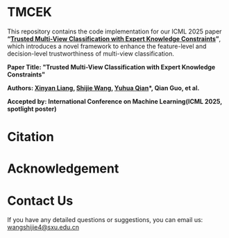 # TMCEK
This repository contains the code implementation for our ICML 2025 paper **“[Trusted Multi-View Classification with Expert Knowledge Constraints](https://openreview.net/pdf?id=U64wEbM7NB)”**, which introduces a novel framework to enhance the feature-level and decision-level trustworthiness of multi-view classification.

**Paper Title: "Trusted Multi-View Classification with Expert Knowledge Constraints"**

**Authors: [Xinyan Liang](https://xinyanliang.github.io/), [Shijie Wang](https://jie019.github.io/), [Yuhua Qian](http://dig.sxu.edu.cn/qyh/)*, Qian Guo, et al.**

**Accepted by: International Conference on Machine Learning(ICML 2025, spotlight poster)**

# Citation


# Acknowledgement

# Contact Us
If you have any detailed questions or suggestions, you can email us: [wangshijie4@sxu.edu.cn](mailto:wangshijie4@sxu.edu.cn)
